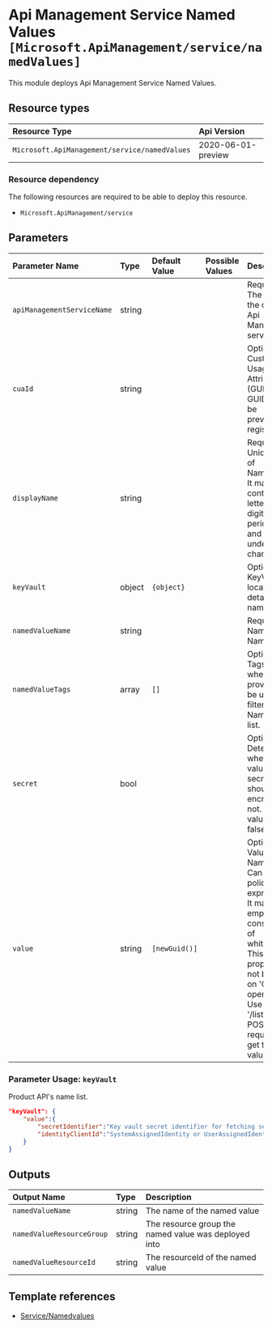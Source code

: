 # Api Management Service Named Values  `[Microsoft.ApiManagement/service/namedValues]`

This module deploys Api Management Service Named Values.

## Resource types

| Resource Type | Api Version |
| :-- | :-- |
| `Microsoft.ApiManagement/service/namedValues` | 2020-06-01-preview |

### Resource dependency

The following resources are required to be able to deploy this resource.

- `Microsoft.ApiManagement/service`

## Parameters

| Parameter Name | Type | Default Value | Possible Values | Description |
| :-- | :-- | :-- | :-- | :-- |
| `apiManagementServiceName` | string |  |  | Required. The name of the of the Api Management service. |
| `cuaId` | string |  |  | Optional. Customer Usage Attribution id (GUID). This GUID must be previously registered |
| `displayName` | string |  |  | Required. Unique name of NamedValue. It may contain only letters, digits, period, dash, and underscore characters. |
| `keyVault` | object | `{object}` |  | Optional. KeyVault location details of the namedValue.  |
| `namedValueName` | string |  |  | Required. Named value Name. |
| `namedValueTags` | array | `[]` |  | Optional. Tags that when provided can be used to filter the NamedValue list. - string |
| `secret` | bool |  |  | Optional. Determines whether the value is a secret and should be encrypted or not. Default value is false. |
| `value` | string | `[newGuid()]` |  | Optional. Value of the NamedValue. Can contain policy expressions. It may not be empty or consist only of whitespace. This property will not be filled on 'GET' operations! Use '/listSecrets' POST request to get the value. |

### Parameter Usage: `keyVault`

Product API's name list.

```json
"keyVault": {
    "value":{
        "secretIdentifier":"Key vault secret identifier for fetching secret.",
        "identityClientId":"SystemAssignedIdentity or UserAssignedIdentity Client Id which will be used to access key vault secret."
    }
}
```

## Outputs

| Output Name | Type | Description |
| :-- | :-- | :-- |
| `namedValueName` | string | The name of the named value |
| `namedValueResourceGroup` | string | The resource group the named value was deployed into |
| `namedValueResourceId` | string | The resourceId of the named value |

## Template references

- [Service/Namedvalues](https://docs.microsoft.com/en-us/azure/templates/Microsoft.ApiManagement/2020-06-01-preview/service/namedValues)
